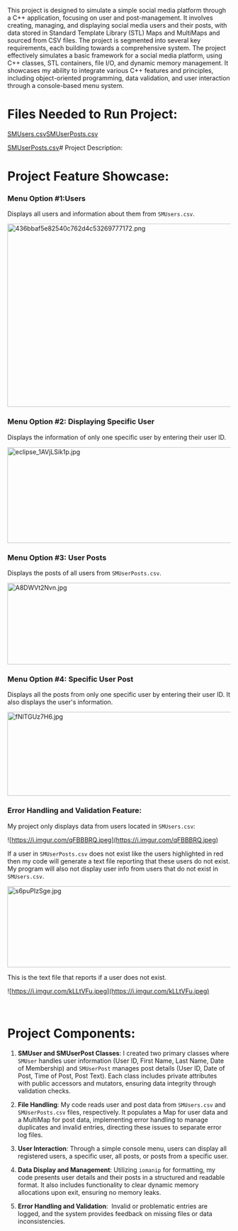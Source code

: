 


This project is designed to simulate a simple social media platform through a C++ application, focusing on user and post-management. It involves creating, managing, and displaying social media users and their posts, with data stored in Standard Template Library (STL) Maps and MultiMaps and sourced from CSV files. The project is segmented into several key requirements, each building towards a comprehensive system. The project effectively simulates a basic framework for a social media platform, using C++ classes, STL containers, file I/O, and dynamic memory management. It showcases my ability to integrate various C++ features and principles, including object-oriented programming, data validation, and user interaction through a console-based menu system.

# Files Needed to Run Project:

[SMUsers.csv](https://github.com/Hassibi501/CS2---Final-Project---CMD-Social-Media-Program/files/14813117/SMUsers.csv)[SMUserPosts.csv](https://github.com/Hassibi501/CS2---Final-Project---CMD-Social-Media-Program/files/14813114/SMUserPosts.csv)

[SMUserPosts.csv](https://github.com/Hassibi501/CS2---Final-Project---CMD-Social-Media-Program/files/14813112/SMUserPosts.csv)# Project Description:


# Project Feature Showcase:

### Menu Option #1:Users

Displays all users and information about them from `SMUsers.csv`.

<img src="https://i.imgur.com/0fX4xYz.jpeg" alt="436bbaf5e82540c762d4c53269777172.png" width="600" height="413" class="jop-noMdConv">

### Menu Option #2: Displaying Specific User

Displays the information of only one specific user by entering their user ID.

<img src="https://i.imgur.com/PffrakV.jpeg" alt="eclipse_1AVjLSik1p.jpg" width="600" height="216" class="jop-noMdConv">

### Menu Option #3: User Posts

Displays the posts of all users from `SMUserPosts.csv`.

<img src="https://i.imgur.com/JTLDM9P.jpeg" alt="A8DWVt2Nvn.jpg" width="887" height="184" class="jop-noMdConv">

### Menu Option #4: Specific User Post

Displays all the posts from only one specific user by entering their user ID. It also displays the user's information.

<img src="https://i.imgur.com/It1In7F.jpeg" alt="fNlTGUz7H6.jpg" width="528" height="189" class="jop-noMdConv">

### Error Handling and Validation Feature:

My project only displays data from users located in `SMUsers.csv`:

![https://i.imgur.com/qFBBBRQ.jpeg](https://i.imgur.com/qFBBBRQ.jpeg)

If a user in `SMUserPosts.csv` does not exist like the users highlighted in red then my code will generate a text file reporting that these users do not exist. My program will also not display user info from users that do not exist in `SMUsers.csv`.

<img src="https://i.imgur.com/Nq6cFoL.jpeg" alt="s6puPIzSge.jpg" width="519" height="183" class="jop-noMdConv">

This is the text file that reports if a user does not exist.

![https://i.imgur.com/kLLtVFu.jpeg](https://i.imgur.com/kLLtVFu.jpeg)

&nbsp;

# Project Components:

1.  **SMUser and SMUserPost Classes**: I created two primary classes where `SMUser` handles user information (User ID, First Name, Last Name, Date of Membership) and `SMUserPost` manages post details (User ID, Date of Post, Time of Post, Post Text). Each class includes private attributes with public accessors and mutators, ensuring data integrity through validation checks.
    
2.  **File Handling**: My code reads user and post data from `SMUsers.csv` and `SMUserPosts.csv` files, respectively. It populates a Map for user data and a MultiMap for post data, implementing error handling to manage duplicates and invalid entries, directing these issues to separate error log files.
    
3.  **User Interaction**: Through a simple console menu, users can display all registered users, a specific user, all posts, or posts from a specific user.
    
4.  **Data Display and Management**: Utilizing `iomanip` for formatting, my code presents user details and their posts in a structured and readable format. It also includes functionality to clear dynamic memory allocations upon exit, ensuring no memory leaks.
    
5.  **Error Handling and Validation**:  Invalid or problematic entries are logged, and the system provides feedback on missing files or data inconsistencies.
    
